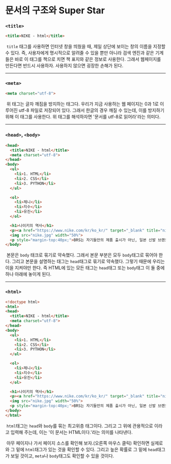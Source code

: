 # 문서의 구조와 Super Star



### `<title>`

```html
<title>NIKE - html</title>
```

​	`title` 태그를 사용하면 인터넷 창을 띄웠을 때, 제일 상단에 보이는 창의 이름을 지정할 수 있다. 즉, 사용자에게 명시적으로 알려줄 수 있을 뿐만 아니라 검색 엔진과 같은 기계들은 바로 이 태그를 책으로 치면 책 표지와 같은 정보로 사용한다. 그래서 웹페이지를 만든다면 반드시 사용하자. 사용하지 않으면 굉장한 손해가 된다. 



---



### `<meta>`

```html
<meta charset="utf-8">
```

​	위 태그는 글자 깨짐을 방지하는 태그다. 우리가 지금 사용하는 웹 페이지는 0과 1로 이루어진 utf-8 파일로 저장되어 있다. 그래서 한글의 경우 깨질 수 있는데, 이를 방지하기 위해 이 태그를 사용한다. 위 태그를 해석하자면 '문서를 utf-8로 읽어라'라는 의미다.



---



### `<head>`, `<body>`

```html
<head>
  <title>NIKE - html</title>
  <meta charset="utf-8">
</head>
<body>
  <ul>
    <li>1. HTML</li>
    <li>2. CSS</li>
    <li>3. PYTHON</li>
  </ul>

  <ol>
    <li>제니</li>
    <li>지수</li>
    <li>유진</li>
  </ol>

  <h1>나이키의 역사</h1>
  <p><a href="https://www.nike.com/kr/ko_kr/" target="_blank" title="nike home">나이키의</a> 초창기 이름은 <strong>'Blue Ribbon Sports'</strong>입니다. <u>BRS</u>는 1964년 '빌 바우먼'과 '필 나이트'에 의해 창립되었는데, 이 두 사람은 스승과 제자 사이였어요. 오리건 대학교 <u>육상 코치</u>였던 <strong>빌 바우먼</strong>이 자신의 제자인 <strong>필 나이트</strong>에게 먼저 사업을 제안했다고 합니다.</p>
  <img src="nike.jpg" width="50%">
  <p style="margin-top:40px;">BRS는 자기들만의 제품 출시가 아닌, 일본 신발 브랜드 현재의 아식스인 'Onitsuka Tiger'의 상품을 미국 시장에 유통하며 사업을 시작했어요. 그 이유는 당시 일본의 신발이 매우 우수했거든요. 하지만 신발을 계속해서 주문하고, 생산하고, 재투자하면서 BRS는 자금난에 시달리게 됩니다. 결국 BRS는 Onitsuka Tiger의 신발을 더 이상 판매하지 않기로 합니다. 대신 자기들만의 제품을 개발하기로 다짐했고, 시간이 흘러 1971년 5월 30일에 지금 우리가 알고 있는 'NIKE'가 세상에 나오게 됩니다.</p>
</body>
```

​	본문은 `body` 태크로 묶기로 약속했다. 그래서 본문 부분은 모두 `body`태그로 묶어야 한다. 그리고 본문을 설명하는 태그는 `head`태그로 묶기로 약속했다. 그렇기 때문에 우리는 이을 지켜야만 한다. 즉 HTML에 있는 모든 태그는 `head`태그 또는 `body`태그 이 둘 중에 하나 아래에 놓이게 된다. 



---



### `<html>`

```html
<!doctype html>
<html>
<head>
  <title>NIKE - html</title>
  <meta charset="utf-8">
</head>
<body>
  <ul>
    <li>1. HTML</li>
    <li>2. CSS</li>
    <li>3. PYTHON</li>
  </ul>

  <ol>
    <li>제니</li>
    <li>지수</li>
    <li>유진</li>
  </ol>

  <h1>나이키의 역사</h1>
  <p><a href="https://www.nike.com/kr/ko_kr/" target="_blank" title="nike home">나이키의</a> 초창기 이름은 <strong>'Blue Ribbon Sports'</strong>입니다. <u>BRS</u>는 1964년 '빌 바우먼'과 '필 나이트'에 의해 창립되었는데, 이 두 사람은 스승과 제자 사이였어요. 오리건 대학교 <u>육상 코치</u>였던 <strong>빌 바우먼</strong>이 자신의 제자인 <strong>필 나이트</strong>에게 먼저 사업을 제안했다고 합니다.</p>
  <img src="nike.jpg" width="50%">
  <p style="margin-top:40px;">BRS는 자기들만의 제품 출시가 아닌, 일본 신발 브랜드 현재의 아식스인 'Onitsuka Tiger'의 상품을 미국 시장에 유통하며 사업을 시작했어요. 그 이유는 당시 일본의 신발이 매우 우수했거든요. 하지만 신발을 계속해서 주문하고, 생산하고, 재투자하면서 BRS는 자금난에 시달리게 됩니다. 결국 BRS는 Onitsuka Tiger의 신발을 더 이상 판매하지 않기로 합니다. 대신 자기들만의 제품을 개발하기로 다짐했고, 시간이 흘러 1971년 5월 30일에 지금 우리가 알고 있는 'NIKE'가 세상에 나오게 됩니다.</p>
</body>
</html>
```

​	`html`태그는 `head`와 `body`를 묶는 최고위층 태그이다. 그리고 그 위에 관용적으로 <!doctype html> 이라고 입력해 주는데, 이는 '이 문서는 HTML이다.'라는 의미를 나타낸다.

​	아무 페이지나 가서 페이지 소스를 확인해 보자.(오른쪽 마우스 클릭) 확인하면 실제로 <!doctype html>와 그 밑에 `html`태그가 있는 것을 확인할 수 있다. 그리고 높은 확률로 그 밑에 `head`태그가 보일 것이고, `meta`나 `body`태그도 확인할 수 있을 것이다.
